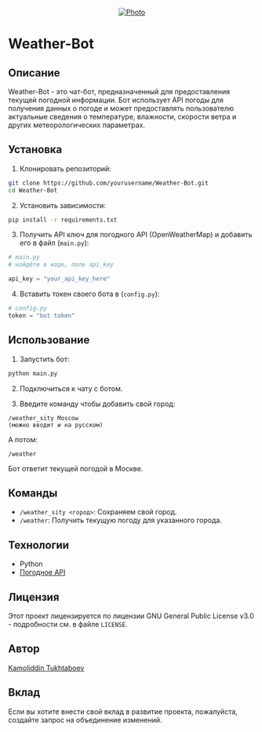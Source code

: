 <!-- ![anime-road](https://github.com/kamolgks/Weather-Bot/assets/101630621/3436e127-f07e-4fe7-88e9-742e233257c0) -->

<p align="center">
  <a href="https://t.me/weatherv_robot">
    <img src="https://te.legra.ph/file/c47319f50a8a426e1a415.jpg" alt="Photo">
  </a>
</p>

# Weather-Bot

## Описание

Weather-Bot - это чат-бот, предназначенный для предоставления текущей погодной информации. Бот использует API погоды для получения данных о погоде и может предоставлять пользователю актуальные сведения о температуре, влажности, скорости ветра и других метеорологических параметрах.

## Установка

1. Клонировать репозиторий:

```bash
git clone https://github.com/yourusername/Weather-Bot.git
cd Weather-Bot
```

2. Установить зависимости:

```bash
pip install -r requirements.txt
```

3. Получить API ключ для погодного API (OpenWeatherMap) и добавить его в файл (`main.py`):

```python
# main.py
# найдёте в коде, поле api_key

api_key = "your_api_key_here"
```

4. Вставить токен своего бота в (`config.py`):

```python
# config.py
token = "bot token"
```

## Использование

1. Запустить бот:

```bash
python main.py
```

2. Подключиться к чату с ботом.

3. Введите команду чтобы добавить свой город:

```
/weather_sity Moscow 
(можно вводит и на русском)
```

А потом:

```
/weather
```

Бот ответит текущей погодой в Москве.

## Команды

- `/weather_sity <город>`: Сохраняем свой город.
- `/weather`: Получить текущую погоду для указанного города.

## Технологии

- Python
- [Погодное API](http://api.openweathermap.org)

## Лицензия

Этот проект лицензируется по лицензии GNU General Public License v3.0 - подробности см. в файле `LICENSE`.

## Автор

[Kamoliddin Tukhtaboev](https://t.me/kamolgks)

## Вклад

Если вы хотите внести свой вклад в развитие проекта, пожалуйста, создайте запрос на объединение изменений.
